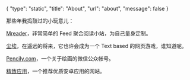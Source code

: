 {
	"type": "static",
	"title": "About",
	"url": "about",
	"message": false
}

那些年我捣鼓过的小玩意儿：

[Mreader](http://mreader.sinaapp.com)，非常简单的 Feed 聚合阅读小站，为自己量身定制。

[尘埃](http://justadust.sinaapp.com)，在遥远的将来，它也许会成为一个 Text based 的网页游戏，谁知道呢。

[Pencily.com](http://pencily.com)，一个关于绘画的微信公众帐号。

[精致应用](http://thebestapp.sinaapp.com)，一个推荐优质安卓应用的网站。

